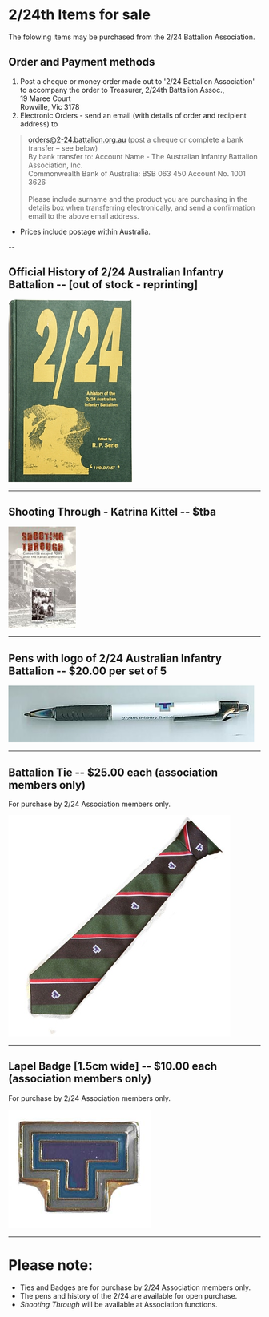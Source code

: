 

#  2/24th Items for sale

The folowing items may be purchased from the 2/24 Battalion Association.<br>

## Order and Payment methods
1.	Post a cheque or money order made out to '2/24 Battalion Association' to accompany the order to 
   Treasurer, 2/24th Battalion Assoc.,<br>
   19 Maree Court<br>
   Rowville, Vic  3178<br>
2.	Electronic Orders - send an email (with details of order and recipient address) to <br>
>	 orders@2-24.battalion.org.au (post a cheque or complete a bank transfer – see below)<br>
  By bank transfer to: Account Name - The Australian Infantry Battalion Association, Inc. <br>
  Commonwealth Bank of Australia: BSB 063 450  Account No. 1001 3626    <br>   
   Please include surname and the product you are purchasing in the details box when transferring electronically, and send a         confirmation email to the above email address.

* Prices include postage within Australia.

--
## **Official History of 2/24 Australian Infantry Battalion** -- [out of stock - reprinting]

![Battalion History](images/product/book-r.jpg)


---
## **Shooting Through - Katrina Kittel** -- $tba 
![Shooting Through](images/product/shoot-r.jpg)


---
## **Pens with logo of 2/24 Australian Infantry Battalion** -- $20.00 per set of 5

![Pen](images/product/pen.jpg)


---



## **Battalion Tie** -- $25.00 each (association members only)

For purchase by 2/24 Association members only.

![Battalion Tie](images/product/tie.jpg)


---


## **Lapel Badge** [1.5cm wide] -- $10.00 each (association members only)

For purchase by 2/24 Association members only.

![Lapel Badge](images/product/badge-r.jpg)


---



# Please note:

  * Ties and Badges are for purchase by 2/24 Association members only.
  * The pens and history of the 2/24 are available for open purchase.
  * *Shooting Through* will be available at Association functions.
 

